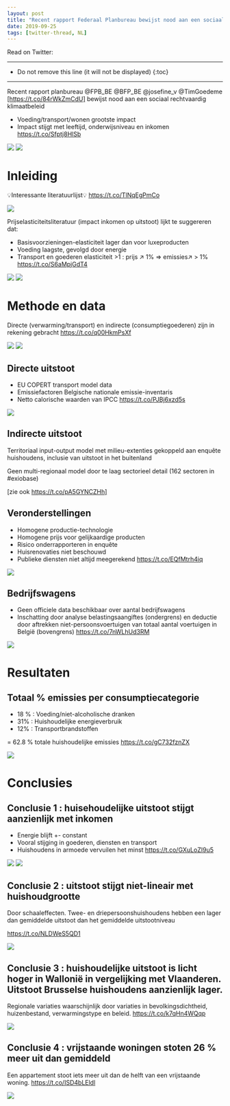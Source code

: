 ```yaml
---
layout: post
title: "Recent rapport Federaal Planbureau bewijst nood aan een sociaal rechtvaardig klimaatbeleid"
date: 2019-09-25
tags: [twitter-thread, NL]
---
```


Read on Twitter: <a href="http://bit.ly/2lv5wQ0" target="_blank"><i class="fab fa-twitter-square fa-1x" title="twitter-thread"></i></a> 

-----
* Do not remove this line (it will not be displayed)
{:toc}
-----

Recent rapport planbureau <span class="tweet-mention">@FPB_BE</span> <span class="tweet-mention">@BFP_BE</span> <span class="tweet-mention">@josefine_v</span>
<span class="tweet-mention">@TimGoedeme</span> [<a class="tweet-lnk" href="https://t.co/84rWkZmCdU]" target="_blank">https://t.co/84rWkZmCdU]</a> bewijst nood aan een sociaal rechtvaardig klimaatbeleid

* Voeding/transport/wonen grootste impact
* Impact stijgt met leeftijd, onderwijsniveau en inkomen <a class="tweet-lnk" href="https://t.co/Sfptj8HlSb" target="_blank">https://t.co/Sfptj8HlSb</a>

<img class='twimg' style='max-width: 60%' src='http://pbs.twimg.com/media/EFRjz1YXsAEeIkT.jpg'/>


<img class='twimg' style='max-width: 60%' src='http://pbs.twimg.com/media/EFRjz1fW4AAn6pp.jpg'/>


# Inleiding

💡Interessante literatuurlijst💡 <a class="tweet-lnk" href="https://t.co/TlNqEgPmCo" target="_blank">https://t.co/TlNqEgPmCo</a>

<img class='twimg' style='max-width: 60%' src='http://pbs.twimg.com/media/EFRj2KmXoAIiiMC.jpg'/>


Prijselasticiteitsliteratuur (impact inkomen op uitstoot) lijkt te suggereren dat:

- Basisvoorzieningen-elasticiteit lager dan voor luxeproducten
- Voeding laagste, gevolgd door energie
- Transport en goederen elasticiteit &gt;1 : prijs ↗️ 1% =&gt; emissies↗️  &gt; 1% <a class="tweet-lnk" href="https://t.co/S6aMpjGdT4" target="_blank">https://t.co/S6aMpjGdT4</a>

<img class='twimg' style='max-width: 60%' src='http://pbs.twimg.com/media/EFRj3gJW4AAbH9b.jpg'/>


<img class='twimg' style='max-width: 60%' src='http://pbs.twimg.com/media/EFRj3gLWwAEJ0au.jpg'/>


# Methode en data

Directe (verwarming/transport) en indirecte (consumptiegoederen) zijn in rekening gebracht <a class="tweet-lnk" href="https://t.co/q00HkmPsXf" target="_blank">https://t.co/q00HkmPsXf</a>

<img class='twimg' style='max-width: 60%' src='http://pbs.twimg.com/media/EFRj4XhXoAAqtWm.jpg'/>


<img class='twimg' style='max-width: 60%' src='http://pbs.twimg.com/media/EFRj4XpWsAAdUIF.jpg'/>


## Directe uitstoot

* EU COPERT transport model data
* Emissiefactoren Belgische nationale emissie-inventaris
* Netto calorische waarden van IPCC <a class="tweet-lnk" href="https://t.co/PJBj6xzd5s" target="_blank">https://t.co/PJBj6xzd5s</a>

<img class='twimg' style='max-width: 60%' src='http://pbs.twimg.com/media/EFRj5QKXYAA0ohp.jpg'/>


## Indirecte uitstoot

Territoriaal input-output model met milieu-extenties gekoppeld aan enquête huishoudens, inclusie van uitstoot in het buitenland

Geen multi-regionaal model door te laag sectorieel detail (162 sectoren in <span class="tweet-hashtag">#exiobase</span>)

[zie ook <a class="tweet-lnk" href="https://t.co/pA5GYNCZHh]" target="_blank">https://t.co/pA5GYNCZHh]</a>

## Veronderstellingen

* Homogene productie-technologie
* Homogene prijs voor gelijkaardige producten
* Risico onderrapporteren in enquête
* Huisrenovaties niet beschouwd
* Publieke diensten niet altijd meegerekend <a class="tweet-lnk" href="https://t.co/EQfMtrh4iq" target="_blank">https://t.co/EQfMtrh4iq</a>

<img class='twimg' style='max-width: 60%' src='http://pbs.twimg.com/media/EFRj6PaWsAElzSj.jpg'/>


## Bedrijfswagens

* Geen officiele data beschikbaar over aantal bedrijfswagens
* Inschatting door analyse belastingsaangiftes (ondergrens) en deductie door aftrekken niet-persoonsvoertuigen van totaal aantal voertuigen in België (bovengrens) <a class="tweet-lnk" href="https://t.co/7nWLhUd3RM" target="_blank">https://t.co/7nWLhUd3RM</a>

<img class='twimg' style='max-width: 60%' src='http://pbs.twimg.com/media/EFRj7NvWsAAc823.jpg'/>


# Resultaten

## Totaal % emissies per consumptiecategorie

* 18 % : Voeding/niet-alcoholische dranken
* 31%  : Huishoudelijke energieverbruik
* 12%  : Transportbrandstoffen

= 62.8 % totale huishoudelijke emissies <a class="tweet-lnk" href="https://t.co/gC732fznZX" target="_blank">https://t.co/gC732fznZX</a>

<img class='twimg' style='max-width: 60%' src='http://pbs.twimg.com/media/EFRj_L9X4AECF-m.jpg'/>

# Conclusies

## Conclusie 1 : huisehoudelijke uitstoot stijgt aanzienlijk met inkomen

* Energie blijft +- constant
* Vooral stijging in goederen, diensten en transport
* Huishoudens in armoede vervuilen het minst <a class="tweet-lnk" href="https://t.co/GXuLoZI9u5" target="_blank">https://t.co/GXuLoZI9u5</a>

<img class='twimg' style='max-width: 60%' src='http://pbs.twimg.com/media/EFRkYanXsAAUvub.jpg'/>


<img class='twimg' style='max-width: 60%' src='http://pbs.twimg.com/media/EFRkYarXkAEV1Sp.jpg'/>


## Conclusie 2 : uitstoot stijgt niet-lineair met huishoudgrootte

Door schaaleffecten. Twee- en driepersoonshuishoudens hebben een lager dan gemiddelde uitstoot dan het gemiddelde uitstootniveau

<a class="tweet-lnk" href="https://t.co/NLDWeS5QD1" target="_blank">https://t.co/NLDWeS5QD1</a>

<img class='twimg' style='max-width: 60%' src='http://pbs.twimg.com/media/EFRkuZvXYAEkcRj.jpg'/>


## Conclusie 3 : huishoudelijke uitstoot is licht hoger in Wallonië in vergelijking met Vlaanderen. Uitstoot Brusselse huishoudens aanzienlijk lager.

Regionale variaties waarschijnlijk door variaties in bevolkingsdichtheid, huizenbestand, verwarmingstype en beleid. <a class="tweet-lnk" href="https://t.co/k7qHn4WQqp" target="_blank">https://t.co/k7qHn4WQqp</a>

<img class='twimg' style='max-width: 60%' src='http://pbs.twimg.com/media/EFRlCoSX4AE1qEM.jpg'/>


## Conclusie 4 : vrijstaande woningen stoten 26 % meer uit dan gemiddeld

Een appartement stoot iets meer uit dan de helft van een vrijstaande woning. <a class="tweet-lnk" href="https://t.co/ISD4bLEldl" target="_blank">https://t.co/ISD4bLEldl</a>

<img class='twimg' style='max-width: 60%' src='http://pbs.twimg.com/media/EFRlXKtWwAA9lAy.jpg'/>
